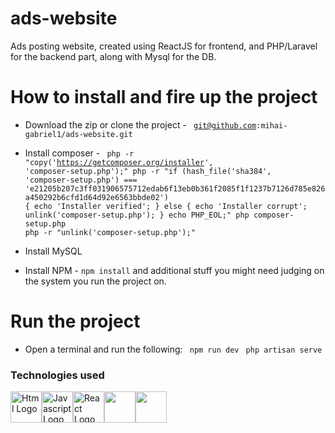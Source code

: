 # ads-website

Ads posting website, created using ReactJS for frontend, and PHP/Laravel for the backend part, along with Mysql for the DB.

# How to install and fire up the project

-   Download the zip or clone the project - <code>
    git@github.com:mihai-gabriel1/ads-website.git
    </code>

-   Install composer - <code>
    php -r "copy('https://getcomposer.org/installer', 'composer-setup.php');"
    php -r "if (hash_file('sha384', 'composer-setup.php') === 'e21205b207c3ff031906575712edab6f13eb0b361f2085f1f1237b7126d785e826a450292b6cfd1d64d92e6563bbde02') { echo 'Installer verified'; } else { echo 'Installer corrupt'; unlink('composer-setup.php'); } echo PHP_EOL;"
    php composer-setup.php
    php -r "unlink('composer-setup.php');"</code>

-   Install MySQL

-   Install NPM - <code>npm install</code> and additional stuff you might need judging on the system you run the project on.

# Run the project

-   Open a terminal and run the following:
    <code>
    npm run dev</code>
    <code>
    php artisan serve</code>

### Technologies used

<div style="display:flex; flex-direction: row; align-items: center; justify-content-center">
    <img src="https://upload.wikimedia.org/wikipedia/commons/6/61/HTML5_logo_and_wordmark.svg" alt="Html Logo" width="50" height="50">
    <img src="https://upload.wikimedia.org/wikipedia/commons/9/99/Unofficial_JavaScript_logo_2.svg" alt="Javascript Logo" width="50" height="50">
    <img src="https://upload.wikimedia.org/wikipedia/commons/a/a7/React-icon.svg" alt="React Logo" width="50" height="50">
    <img src="https://www.php.net/images/logos/new-php-logo.png" width="50" height="50">
    <img src="https://laravel.com/img/logomark.min.svg" width="50" height="50">
</div>
